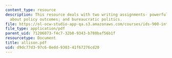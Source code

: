 ```yaml
---
content_type: resource
description: This resource deals with two writing assignments- powerful dumb ideas
  about policy outcomes; and bureaucratic politics.
file: https://ol-ocw-studio-app-qa.s3.amazonaws.com/courses/ids-900-integrating-doctoral-seminar-on-emerging-technologies-fall-2005/d9dc77d397c68edd930341f67276cd20_allison.pdf
file_type: application/pdf
parent_uid: 71206073-f4c7-32b8-9343-b780baf56b1f
resourcetype: Document
title: allison.pdf
uid: d9dc77d3-97c6-8edd-9303-41f67276cd20
---
```

